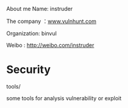 
About me
Name: instruder

The company ：www.vulnhunt.com

Organization: binvul

Weibo : http://weibo.com/instruder


Security
========

tools/

some tools for analysis vulnerability or exploit

